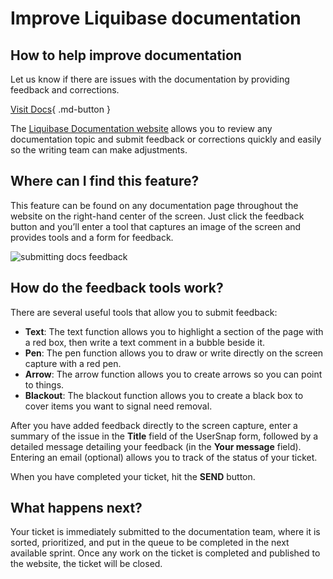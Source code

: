 # Improve Liquibase documentation

## How to help improve documentation
Let us know if there are issues with the documentation by providing feedback and corrections.

[Visit Docs](https://docs.liquibase.com){ .md-button }

The [Liquibase Documentation website](https://docs.liquibase.com) allows you to review any documentation topic and submit feedback or corrections quickly and easily so the writing team can make adjustments.

## Where can I find this feature?

This feature can be found on any documentation page throughout the website on the right-hand center of the screen. Just click the feedback button and you’ll enter a tool that captures an image of the screen and provides tools and a form for feedback.

![submitting docs feedback](docs-feedback-usersnap.png)

## How do the feedback tools work?

There are several useful tools that allow you to submit feedback:

* **Text**: The text function allows you to highlight a section of the page with a red box, then write a text comment in a bubble beside it.
* **Pen**: The pen function allows you to draw or write directly on the screen capture with a red pen.
* **Arrow**: The arrow function allows you to create arrows so you can point to things.
* **Blackout**: The blackout function allows you to create a black box to cover items you want to signal need removal.

After you have added feedback directly to the screen capture, enter a summary of the issue in the **Title** field of the UserSnap form, followed by a detailed message detailing your feedback (in the **Your message** field). Entering an email (optional) allows you to track of the status of your ticket.

When you have completed your ticket, hit the **SEND** button.

## What happens next?

Your ticket is immediately submitted to the documentation team, where it is sorted, prioritized, and put in the queue to be completed in the next available sprint. Once any work on the ticket is completed and published to the website, the ticket will be closed.